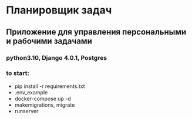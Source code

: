 # Планировщик задач

## Приложение для управления персональными и рабочими задачами

### python3.10, Django 4.0.1, Postgres
### to start: 
- pip install -r requirements.txt
- .env_example
- docker-compose up -d
- makemigrations, migrate
- runserver

